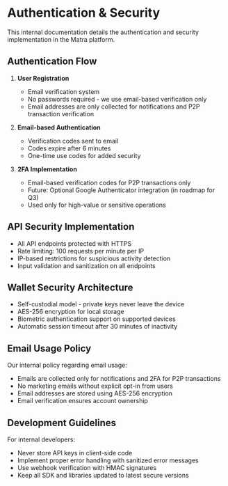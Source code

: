 # Authentication & Security
This internal documentation details the authentication and security implementation in the Matra platform.

## Authentication Flow
1. **User Registration**
   - Email verification system
   - No passwords required - we use email-based verification only
   - Email addresses are only collected for notifications and P2P transaction verification

2. **Email-based Authentication**
   - Verification codes sent to email
   - Codes expire after 6 minutes
   - One-time use codes for added security

3. **2FA Implementation**
   - Email-based verification codes for P2P transactions only
   - Future: Optional Google Authenticator integration (in roadmap for Q3)
   - Used only for high-value or sensitive operations

## API Security Implementation
- All API endpoints protected with HTTPS
- Rate limiting: 100 requests per minute per IP
- IP-based restrictions for suspicious activity detection
- Input validation and sanitization on all endpoints

## Wallet Security Architecture
- Self-custodial model - private keys never leave the device
- AES-256 encryption for local storage
- Biometric authentication support on supported devices
- Automatic session timeout after 30 minutes of inactivity

## Email Usage Policy
Our internal policy regarding email usage:

- Emails are collected only for notifications and 2FA for P2P transactions
- No marketing emails without explicit opt-in from users
- Email addresses are stored using AES-256 encryption
- Email verification ensures account ownership

## Development Guidelines
For internal developers:

- Never store API keys in client-side code
- Implement proper error handling with sanitized error messages
- Use webhook verification with HMAC signatures
- Keep all SDK and libraries updated to latest secure versions 